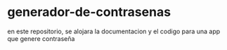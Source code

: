 # generador-de-contrasenas
en este repositorio, se alojara la documentacion y el codigo para una app que genere contraseña 
